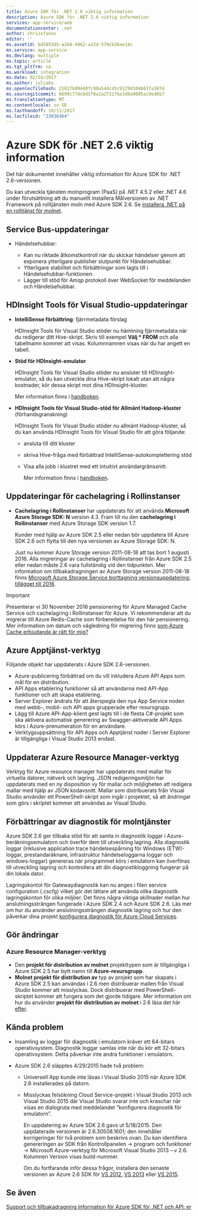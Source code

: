 ```yaml
---
title: Azure SDK för .NET 2.6 viktig information
description: Azure SDK för .NET 2.6 viktig information
services: app-service/web
documentationcenter: .net
author: chrissfanos
editor: ''
ms.assetid: b45853d5-a2b8-4962-a22d-579cb36ae14c
ms.service: app-service
ms.devlang: multiple
ms.topic: article
ms.tgt_pltfrm: na
ms.workload: integration
ms.date: 02/24/2017
ms.author: juliako
ms.openlocfilehash: 21817b09440fc98a54dc45c9129d104b01fa387d
ms.sourcegitcommit: 6699c77dcbd5f8a1a2f21fba3d0a0005ac9ed6b7
ms.translationtype: MT
ms.contentlocale: sv-SE
ms.lasthandoff: 10/11/2017
ms.locfileid: "23836464"
---
```

# <a name="azure-sdk-for-net-26-release-notes"></a>Azure SDK för .NET 2.6 viktig information
Det här dokumentet innehåller viktig information för Azure SDK för .NET 2.6-versionen. 

Du kan utveckla tjänsten molnprogram (PaaS) på .NET 4.5.2 eller .NET 4.6 under förutsättning att du manuellt installera Målversionen av .NET Framework på rolltjänsten moln med Azure SDK 2.6. Se [installera .NET på en rolltjänst för molnet](http://go.microsoft.com/fwlink/?LinkID=309796).

## <a name="service-bus-updates"></a>Service Bus-uppdateringar
* Händelsehubbar: 
  
  * Kan nu riktade åtkomstkontroll när du skickar händelser genom att exponera ytterligare publisher slutpunkt för Händelsehubbar.
  * Ytterligare stabilitet och förbättringar som lagts till i Händelsehubbar-funktionen.
  * Lägger till stöd för Amqp protokoll över WebSocket för meddelanden och Händelsehubbar.

## <a name="hdinsight-tools-for-visual-studio-updates"></a>HDInsight Tools för Visual Studio-uppdateringar
* **IntelliSense förbättring**: fjärrmetadata förslag
  
    HDInsight Tools för Visual Studio stöder nu hämtning fjärrmetadata när du redigerar ditt Hive-skript. Skriv till exempel **Välj * FROM** och alla tabellnamn kommer att visas. Kolumnnamnen visas när du har angett en tabell.
* **Stöd för HDInsight-emulator**
  
    HDInsight Tools för Visual Studio stöder nu ansluter till HDInsight-emulator, så du kan utveckla dina Hive-skript lokalt utan att några kostnader, kör dessa skript mot dina HDInsight-kluster. 
  
    Mer information finns i [handboken](http://go.microsoft.com/fwlink/?LinkID=529540&clcid=0x409).
* **HDInsight Tools för Visual Studio-stöd för Allmänt Hadoop-kluster** (förhandsgranskning)
  
    HDInsight Tools för Visual Studio stöder nu allmänt Hadoop-kluster, så du kan använda HDInsight Tools för Visual Studio för att göra följande:
  
  * ansluta till ditt kluster 
  * skriva Hive-fråga med förbättrad IntelliSense-autokomplettering stöd 
  * Visa alla jobb i klustret med ett intuitivt användargränssnitt. 
    
    Mer information finns i [handboken](http://go.microsoft.com/fwlink/?LinkID=529540&clcid=0x409).

## <a name="in-role-cache-updates"></a>Uppdateringar för cachelagring i Rollinstanser
* **Cachelagring i Rollinstanser** har uppdaterats för att använda **Microsoft Azure Storage SDK: N** version 4.3. Fram till nu den **cachelagring i Rollinstanser** med Azure Storage SDK version 1.7.
  
    Kunder med hjälp av Azure SDK 2.5 eller nedan bör uppdatera till Azure SDK 2.6 och flytta till den nya versionen av Azure Storage SDK: N. 
  
    Just nu kommer Azure Storage version 2011-08-18 att tas bort 1 augusti 2016. Alla migreringar av cachelagring i Rollinstanser från Azure SDK 2.5 eller nedan måste 2.6 vara fullständig vid den tidpunkten. Mer information om tillbakadragningen av Azure Storage version 2011-08-18 finns [Microsoft Azure Storage Service borttagning versionsuppdatering: tillägget till 2016](http://blogs.msdn.com/b/windowsazurestorage/archive/2015/10/19/microsoft-azure-storage-service-version-removal-update-extension-to-2016.aspx).

> [!IMPORTANT]
> Presenterar vi 30 November 2016 pensionering för Azure Managed Cache Service och cachelagring i Rollinstanser för Azure. Vi rekommenderar att du migrerar till Azure Redis-Cache som förberedelse för den här pensionering. Mer information om datum och vägledning för migrering finns [som Azure Cache erbjudande är rätt för mig?](../redis-cache/cache-faq.md#which-azure-cache-offering-is-right-for-me)
> 
> 

## <a name="azure-app-service-tools"></a>Azure Apptjänst-verktyg
Följande objekt har uppdaterats i Azure SDK 2.6-versionen.

* Azure-publicering förbättrad om du vill inkludera Azure API Apps som mål för en distribution.
* API Apps etablering funktioner så att användarna med API-App funktioner och att skapa etablering.
* Server Explorer ändrats för att återspegla den nya App Service noden med webb-, mobil- och API apps grupperade efter resursgrupp.
* Lägg till Azure API-App-klient gest lagts till i de flesta C#-projekt som ska aktivera automatisk generering av Swagger-aktiverade API Apps körs i Azure-prenumeration för en användare.
* Verktygsuppsättning för API Apps och Apptjänst noder i Server Explorer är tillgängliga i Visual Studio 2013 endast. 

## <a name="azure-resource-manager-tools-updates"></a>Uppdaterar Azure Resource Manager-verktyg
Verktyg för Azure resource manager har uppdaterats med mallar för virtuella datorer, nätverk och lagring. JSON redigeringsmiljön har uppdaterats med en ny disposition vy för mallar och möjligheten att redigera mallar med hjälp av JSON kodavsnitt. Mallar som distribuerats från Visual Studio använder ett PowerShell-skript som ingår i projektet, så att ändringar som görs i skriptet kommer att användas av Visual Studio.

## <a name="diagnostics-improvements-for-cloud-services"></a>Förbättringar av diagnostik för molntjänster
Azure SDK 2.6 ger tillbaka stöd för att samla in diagnostik loggar i Azure-beräkningsemulatorn och överför dem till utveckling lagring. Alla diagnostik loggar (inklusive application trace händelsespårning för Windows (ETW)-loggar, prestandaräknare, infrastruktur händelseloggarna loggar och windows-loggar) genereras när programmet körs i emulatorn kan överföras till utveckling lagring och kontrollera att din diagnostikloggning fungerar på din lokala dator. 

Lagringskontot för Gatewaydiagnostik kan nu anges i filen service configuration (.cscfg) vilket gör det lättare att använda olika diagnostik lagringskonton för olika miljöer. Det finns några viktiga skillnader mellan hur anslutningssträngen fungerade i Azure SDK 2.4 och Azure SDK 2.6. Läs mer om hur du använder anslutningssträngen diagnostik lagring och hur den påverkar dina projekt [konfigurera diagnostik för Azure Cloud Services](http://go.microsoft.com/fwlink/?LinkID=532784).

## <a name="breaking-changes"></a>Gör ändringar
### <a name="azure-resource-manager-tools"></a>Azure Resource Manager-verktyg
* Den **projekt för distribution av molnet** projekttypen som är tillgängliga i Azure SDK 2.5 har bytt namn till **Azure-resursgrupp**.
* **Molnet projekt för distribution av** typ av projekt som har skapats i Azure SDK 2.5 kan användas i 2.6 men distribuerar mallen från Visual Studio kommer att misslyckas. Dock distribuerar med PowerShell-skriptet kommer att fungera som det gjorde tidigare.  Mer information om hur du använder **projekt för distribution av molnet** i 2.6 läsa det här [efter](http://go.microsoft.com/fwlink/?LinkID=534086).

## <a name="known-issues"></a>Kända problem
* Insamling av loggar för diagnostik i emulatorn kräver ett 64-bitars operativsystem. Diagnostik loggar samlas inte när du kör ett 32-bitars operativsystem. Detta påverkar inte andra funktioner i emulatorn. 
* Azure SDK 2.6 släpptes 4/29/2015 hade två problem: 
  
  * Universell App kunde inte läsas i Visual Studio 2015 när Azure SDK 2.6 installerades på datorn.
  * Misslyckas felsökning Cloud Service-projekt i Visual Studio 2013 och Visual Studio 2015 där Visual Studio svarar inte och kraschar när visas en dialogruta med meddelandet ”konfigurera diagnostik för emulatorn”.
    
    En uppdatering av Azure SDK 2.6 gavs ut 5/18/2015. Den uppdaterade versionen är 2.6.30508.1601; den innehåller korrigeringar för två problem som beskrivs ovan. Du kan identifiera genereringen av SDK från Kontrollpanelen -> program och funktioner -> Microsoft Azure-verktyg för Microsoft Visual Studio 2013 – v 2.6. Kolumnen Version visas build-nummer.
    
    Om du fortfarande inför dessa frågor, installera den senaste versionen av Azure 2.6 SDK för [VS 2012](http://go.microsoft.com/fwlink/p/?linkid=323511&clcid=0x409), [VS 2013](http://go.microsoft.com/fwlink/p/?linkid=323510&clcid=0x409) eller [VS 2015](http://go.microsoft.com/fwlink/?linkid=518003&clcid=0x409).

## <a name="see-also"></a>Se även
[Support och tillbakadragning Information för Azure SDK för .NET och API: er](https://msdn.microsoft.com/library/azure/dn479282.aspx/)

